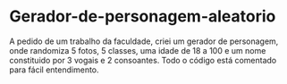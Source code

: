 # Gerador-de-personagem-aleatorio

A pedido de um trabalho da faculdade, criei um gerador de personagem, onde randomiza 5 fotos, 5 classes, uma idade de 18 a 100 e um nome constituido por 3 vogais e 2 consoantes. Todo o código está comentado para fácil entendimento.
